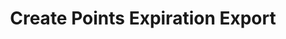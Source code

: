 ---
title: Create Points Expiration Export
type: endpoint
category: 639ba2628407100061f5faac
slug: create-points-expiration-export
parentDoc: 639ba2658407100061f5fab6
hidden: false
order: 19
---